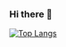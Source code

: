 ### Hi there 👋
[![Top Langs](https://github-readme-stats.vercel.app/api/top-langs/?username=DooPal2000&layout=compact)](https://github.com/DooPal2000/github-readme-stats)
<!--

**DooPal2000/DooPal2000** is a ✨ _special_ ✨ repository because its `README.md` (this file) appears on your GitHub profile.

Here are some ideas to get you started:

- 🔭 I’m currently working on ...
- 🌱 I’m currently learning ...
- 👯 I’m looking to collaborate on ...
- 🤔 I’m looking for help with ...
- 💬 Ask me about ...
- 📫 How to reach me: ...
- 😄 Pronouns: ...
- ⚡ Fun fact: ...
-->

